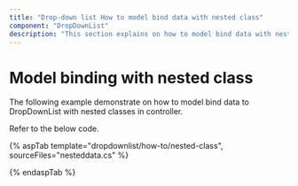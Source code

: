 ```yaml
---
title: "Drop-down list How to model bind data with nested class"
component: "DropDownList"
description: "This section explains on how to model bind data with nested class in Syncfusion drop-down list control."
---
```


# Model binding with nested class

The following example demonstrate on how to model bind data to DropDownList with nested classes in controller.

Refer to the below code.

{% aspTab template="dropdownlist/how-to/nested-class", sourceFiles="nesteddata.cs" %}

{% endaspTab %}